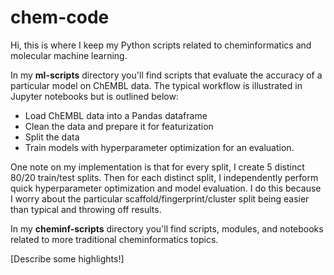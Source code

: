 # chem-code

Hi, this is where I keep my Python scripts related to cheminformatics and molecular machine learning.

In my **ml-scripts** directory you'll find scripts that evaluate the accuracy of a particular model on ChEMBL data. The typical workflow is illustrated in Jupyter notebooks but is outlined below:
* Load ChEMBL data into a Pandas dataframe
* Clean the data and prepare it for featurization
* Split the data 
* Train models with hyperparameter optimization for an evaluation.

One note on my implementation is that for every split, I create 5 distinct 80/20 train/test splits. Then for each distinct split, I independently perform quick hyperparameter optimization and model evaluation. I do this because I worry about the particular scaffold/fingerprint/cluster split being easier than typical and throwing off results. 

In my **cheminf-scripts** directory you'll find scripts, modules, and notebooks related to more traditional cheminformatics topics. 

[Describe some highlights!]
